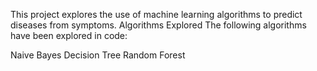 This project explores the use of machine learning algorithms to predict diseases from symptoms.
Algorithms Explored
The following algorithms have been explored in code:

Naive Bayes
Decision Tree
Random Forest
